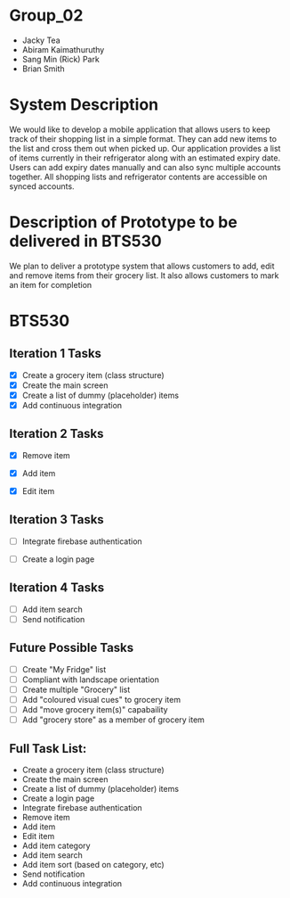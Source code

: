 ﻿# Group_02
- Jacky Tea
- Abiram Kaimathuruthy
- Sang Min (Rick) Park
- Brian Smith

# System Description
We would like to develop a mobile application that allows users to keep track of their shopping list in a simple format. They can add new items to the list and cross them out when picked up. Our application provides a list of items currently in their refrigerator along with an estimated expiry date. Users can add expiry dates manually and can also sync multiple accounts together. All shopping lists and refrigerator contents are accessible on synced accounts.

# Description of Prototype to be delivered in BTS530
We plan to deliver a prototype system that allows customers to add, edit and remove items from their grocery list. It also allows customers to mark an item for completion 

# BTS530

## Iteration 1 Tasks

- [x] Create a grocery item (class structure)
- [x] Create the main screen
- [x] Create a list of dummy (placeholder) items
- [x] Add continuous integration

## Iteration 2 Tasks

- [x] Remove item
- [x] Add item
- [x] Edit item


## Iteration 3 Tasks

- [ ] Integrate firebase authentication
- [ ] Create a login page


## Iteration 4 Tasks

- [ ] Add item search
- [ ] Send notification

## Future Possible Tasks

- [ ] Create "My Fridge" list
- [ ] Compliant with landscape orientation
- [ ] Create multiple "Grocery" list
- [ ] Add "coloured visual cues" to grocery item
- [ ] Add "move grocery item(s)" capabaility
- [ ] Add "grocery store" as a member of grocery item

## Full Task List:
 - Create a grocery item (class structure)
 - Create the main screen
 - Create a list of dummy (placeholder) items
 - Create a login page
 - Integrate firebase authentication
 - Remove item
 - Add item
 - Edit item
 - Add item category
 - Add item search
 - Add item sort (based on category, etc)
 - Send notification
 - Add continuous integration
